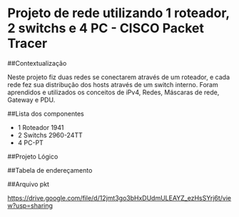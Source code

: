 # Projeto de rede utilizando 1 roteador, 2 switchs e 4 PC - CISCO Packet Tracer

##Contextualização

Neste projeto fiz duas redes se conectarem através de um roteador, e cada rede fez sua distribução dos hosts através de um switch interno.
Foram aprendidos e utilizados os conceitos de iPv4, Redes, Máscaras de rede, Gateway e PDU.

##Lista dos componentes

- 1 Roteador 1941
- 2 Switchs 2960-24TT
- 4 PC-PT

##Projeto Lógico


##Tabela de endereçamento

##Arquivo pkt

https://drive.google.com/file/d/12jmt3go3bHxDUdmULEAYZ_ezHsSYrj6t/view?usp=sharing

